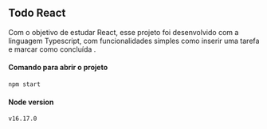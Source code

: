 ## Todo React
Com o objetivo de estudar React, esse projeto  foi desenvolvido com a linguagem Typescript, com funcionalidades simples como inserir uma tarefa e marcar como concluída .

#### Comando para abrir o projeto



    npm start
    
#### Node version

    v16.17.0


